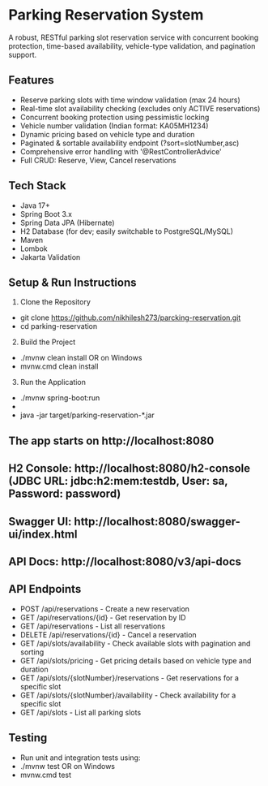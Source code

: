 # Parking Reservation System
A robust, RESTful parking slot reservation service with concurrent booking protection, time-based availability, vehicle-type validation, and pagination support.

## Features
- Reserve parking slots with time window validation (max 24 hours)
- Real-time slot availability checking (excludes only ACTIVE reservations)
- Concurrent booking protection using pessimistic locking
- Vehicle number validation (Indian format: KA05MH1234)
- Dynamic pricing based on vehicle type and duration
- Paginated & sortable availability endpoint (?sort=slotNumber,asc)
- Comprehensive error handling with '@RestControllerAdvice'
- Full CRUD: Reserve, View, Cancel reservations

##  Tech Stack
- Java 17+
- Spring Boot 3.x
- Spring Data JPA (Hibernate)
- H2 Database (for dev; easily switchable to PostgreSQL/MySQL)
- Maven
- Lombok
- Jakarta Validation

## Setup & Run Instructions
1. Clone the Repository
- git clone https://github.com/nikhilesh273/parcking-reservation.git
- cd parking-reservation

2. Build the Project
- ./mvnw clean install
 OR on Windows
- mvnw.cmd clean install

3. Run the Application
- ./mvnw spring-boot:run
- 
- java -jar target/parking-reservation-*.jar

## The app starts on http://localhost:8080
## H2 Console: http://localhost:8080/h2-console (JDBC URL: jdbc:h2:mem:testdb, User: sa, Password: password)
## Swagger UI: http://localhost:8080/swagger-ui/index.html
## API Docs: http://localhost:8080/v3/api-docs

## API Endpoints
- POST /api/reservations - Create a new reservation
- GET /api/reservations/{id} - Get reservation by ID
- GET /api/reservations - List all reservations
- DELETE /api/reservations/{id} - Cancel a reservation
- GET /api/slots/availability - Check available slots with pagination and sorting
- GET /api/slots/pricing - Get pricing details based on vehicle type and duration
- GET /api/slots/{slotNumber}/reservations - Get reservations for a specific slot
- GET /api/slots/{slotNumber}/availability - Check availability for a specific slot
- GET /api/slots - List all parking slots

## Testing
- Run unit and integration tests using:
- ./mvnw test
 OR on Windows
- mvnw.cmd test
